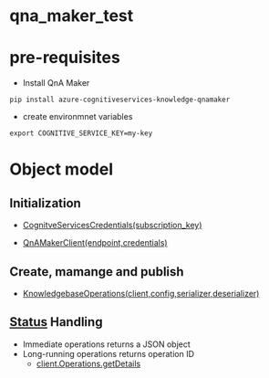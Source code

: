 # qna_maker_test

# pre-requisites
- Install QnA Maker
 ```
 pip install azure-cognitiveservices-knowledge-qnamaker
 ```

 - create environmnet variables
``` 
export COGNITIVE_SERVICE_KEY=my-key
```


# Object model

## Initialization
 
-  [CognitveServicesCredentials(subscription_key)](https://docs.microsoft.com/en-us/python/api/msrest/msrest.authentication.cognitiveservicescredentials?view=azure-python) 

- [QnAMakerClient(endpoint,credentials)](https://docs.microsoft.com/en-us/python/api/azure-cognitiveservices-knowledge-qnamaker/azure.cognitiveservices.knowledge.qnamaker.qnamakerclient?view=azure-python)

## Create, mamange and publish

- [KnowledgebaseOperations(client,config,serializer,deserializer)](https://docs.microsoft.com/en-us/python/api/azure-cognitiveservices-knowledge-qnamaker/azure.cognitiveservices.knowledge.qnamaker.operations.knowledgebaseoperations?view=azure-python)

## [Status](https://docs.microsoft.com/en-us/python/api/azure-cognitiveservices-knowledge-qnamaker/azure.cognitiveservices.knowledge.qnamaker.models.operationstatetype?view=azure-python) Handling

 - Immediate operations returns a JSON object
 - Long-running operations returns operation ID
    - [client.Operations.getDetails](https://docs.microsoft.com/en-us/python/api/azure-cognitiveservices-knowledge-qnamaker/azure.cognitiveservices.knowledge.qnamaker.operations.operations(class)?view=azure-python#get-details-operation-id--custom-headers-none--raw-false----operation-config-)